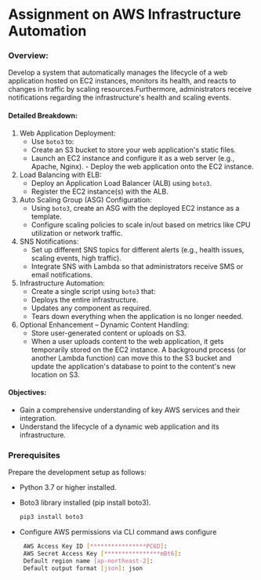 # Assignment on AWS Infrastructure Automation

### Overview: 
Develop a system that automatically manages the lifecycle of a web application hosted on  EC2 instances, monitors its health, and reacts to changes in traffic by scaling resources.Furthermore, administrators receive notifications regarding the infrastructure's health and scaling events. 
#### Detailed Breakdown: 
1. Web Application Deployment: 
   - Use `boto3` to: 
   - Create an S3 bucket to store your web application's static files. 
   - Launch an EC2 instance and configure it as a web server (e.g., Apache, Nginx).  - Deploy the web application onto the EC2 instance. 
2. Load Balancing with ELB: 
   - Deploy an Application Load Balancer (ALB) using `boto3`. 
   - Register the EC2 instance(s) with the ALB. 
3. Auto Scaling Group (ASG) Configuration: 
   - Using `boto3`, create an ASG with the deployed EC2 instance as a template. 
   - Configure scaling policies to scale in/out based on metrics like CPU utilization or network traffic. 
4. SNS Notifications: 
   - Set up different SNS topics for different alerts (e.g., health issues, scaling events, high traffic). 
   - Integrate SNS with Lambda so that administrators receive SMS or email notifications. 
5. Infrastructure Automation: 
   - Create a single script using `boto3` that: 
   - Deploys the entire infrastructure. 
   - Updates any component as required. 
   - Tears down everything when the application is no longer needed. 
6. Optional Enhancement – Dynamic Content Handling: 
   - Store user-generated content or uploads on S3. 
   - When a user uploads content to the web application, it gets temporarily stored on the  EC2 instance. A background process (or another Lambda function) can move this to the S3  bucket and update the application's database to point to the content's new location on S3. 
#### Objectives: 
- Gain a comprehensive understanding of key AWS services and their integration.
- Understand the lifecycle of a dynamic web application and its infrastructure.
 
### Prerequisites
Prepare the development setup as follows:

   - Python 3.7 or higher installed.
     
   - Boto3 library installed (pip install boto3).
     ```bash
     pip3 install boto3
     ```
   - Configure AWS permissions via CLI command aws configure
     ```bash
      AWS Access Key ID [****************PC6D]: 
      AWS Secret Access Key [****************mBt6]: 
      Default region name [ap-northeast-2]: 
      Default output format [json]: json
     ```
